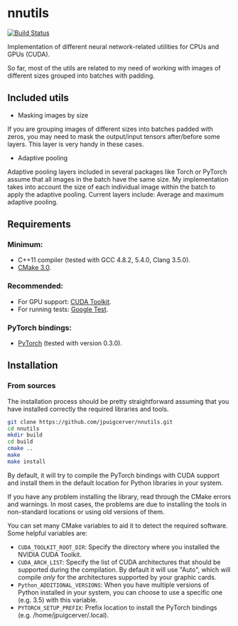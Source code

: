 # nnutils

[![Build Status](https://travis-ci.org/jpuigcerver/nnutils.svg?branch=master)](https://travis-ci.org/jpuigcerver/nnutils)

Implementation of different neural network-related utilities for
CPUs and GPUs (CUDA).

So far, most of the utils are related to my need of working with images of
different sizes grouped into batches with padding.

## Included utils

- Masking images by size

If you are grouping images of different sizes into batches padded with zeros,
you may need to mask the output/input tensors after/before some layers.
This layer is very handy in these cases.

- Adaptive pooling

Adaptive pooling layers included in several packages like Torch or PyTorch
assume that all images in the batch have the same size. My implementation
takes into account the size of each individual image within the batch to
apply the adaptive pooling. Current layers include: Average and maximum
adaptive pooling.

## Requirements

### Minimum:
- C++11 compiler (tested with GCC 4.8.2, 5.4.0, Clang 3.5.0).
- [CMake 3.0](https://cmake.org/).

### Recommended:
- For GPU support: [CUDA Toolkit](https://developer.nvidia.com/cuda-zone).
- For running tests: [Google Test](https://github.com/google/googletest).

### PyTorch bindings:
- [PyTorch](http://pytorch.org/) (tested with version 0.3.0).

## Installation

### From sources

The installation process should be pretty straightforward assuming that you
have installed correctly the required libraries and tools.

```bash
git clone https://github.com/jpuigcerver/nnutils.git
cd nnutils
mkdir build
cd build
cmake ..
make
make install
```

By default, it will try to compile the PyTorch bindings with CUDA support and
install them in the default location for Python libraries in your system.

If you have any problem installing the library, read through the CMake errors
and warnings. In most cases, the problems are due to installing the tools in
non-standard locations or using old versions of them.

You can set many CMake variables to aid it to detect the required software.
Some helpful variables are:

- `CUDA_TOOLKIT_ROOT_DIR`: Specify the directory where you installed the
  NVIDIA CUDA Toolkit.
- `CUDA_ARCH_LIST`: Specify the list of CUDA architectures that should be
  supported during the compilation. By default it will use "Auto", which will
  compile _only_ for the architectures supported by your graphic cards.
- `Python_ADDITIONAL_VERSIONS`: When you have multiple versions of Python
  installed in your system, you can choose to use a specific one (e.g. 3.5)
  with this variable.
- `PYTORCH_SETUP_PREFIX`: Prefix location to install the PyTorch bindings
  (e.g. /home/jpuigcerver/.local).
